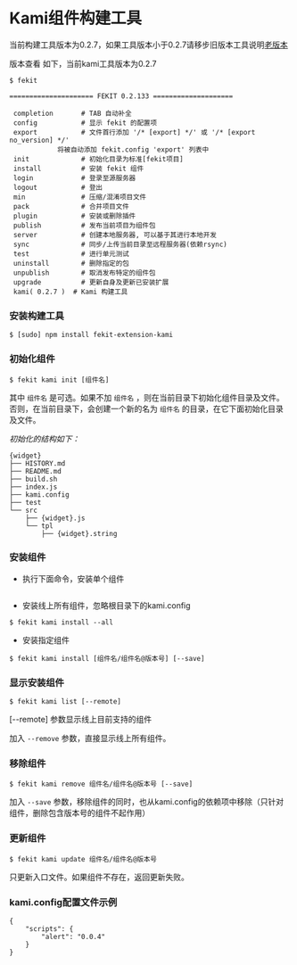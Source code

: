 Kami组件构建工具
================

当前构建工具版本为0.2.7，如果工具版本小于0.2.7请移步旧版本工具说明[老版本](http://ued.qunar.com/mobile/kami/tool/build/)

版本查看 如下，当前kami工具版本为0.2.7

    $ fekit

    ===================== FEKIT 0.2.133 ====================

     completion       # TAB 自动补全
     config           # 显示 fekit 的配置项
     export           # 文件首行添加 '/* [export] */' 或 '/* [export no_version] */'
                将被自动添加 fekit.config 'export' 列表中
     init             # 初始化目录为标准[fekit项目]
     install          # 安装 fekit 组件
     login            # 登录至源服务器
     logout           # 登出
     min              # 压缩/混淆项目文件
     pack             # 合并项目文件
     plugin           # 安装或删除插件
     publish          # 发布当前项目为组件包
     server           # 创建本地服务器, 可以基于其进行本地开发
     sync             # 同步/上传当前目录至远程服务器(依赖rsync)
     test             # 进行单元测试
     uninstall        # 删除指定的包
     unpublish        # 取消发布特定的组件包
     upgrade          # 更新自身及更新已安装扩展
     kami( 0.2.7 )  # Kami 构建工具

### 安装构建工具


    $ [sudo] npm install fekit-extension-kami



### 初始化组件


    $ fekit kami init [组件名]


其中 `组件名` 是可选。如果不加 `组件名` ，则在当前目录下初始化组件目录及文件。否则，在当前目录下，会创建一个新的名为 `组件名` 的目录，在它下面初始化目录及文件。

*初始化的结构如下：*


    {widget}
    ├── HISTORY.md
    ├── README.md
    ├── build.sh
    ├── index.js
    ├── kami.config
    ├── test
    └── src
        ├── {widget}.js
        └── tpl
            ├── {widget}.string



### 安装组件


+ 执行下面命令，安装单个组件


```$ fekit kami install [组件名]
```

+ 安装线上所有组件，忽略根目录下的kami.config

```
$ fekit kami install --all
```

+ 安装指定组件

```
$ fekit kami install [组件名/组件名@版本号] [--save]
```

### 显示安装组件


    $ fekit kami list [--remote]

[--remote] 参数显示线上目前支持的组件

加入 `--remove` 参数，直接显示线上所有组件。

### 移除组件


    $ fekit kami remove 组件名/组件名@版本号 [--save]


加入 `--save` 参数，移除组件的同时，也从kami.config的依赖项中移除（只针对组件，删除包含版本号的组件不起作用）

### 更新组件

```
$ fekit kami update 组件名/组件名@版本号
```

只更新入口文件。如果组件不存在，返回更新失败。

### kami.config配置文件示例


    {
        "scripts": {
            "alert": "0.0.4"
        }
    }

